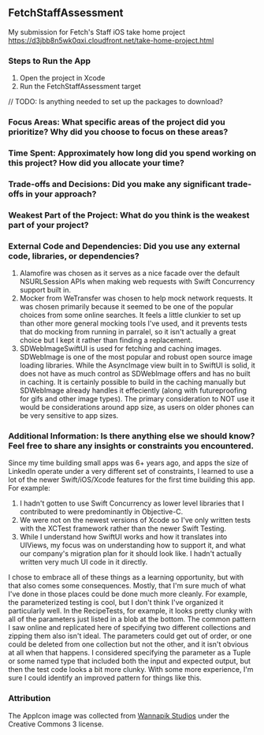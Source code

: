 ## FetchStaffAssessment

My submission for Fetch's Staff iOS take home project https://d3jbb8n5wk0qxi.cloudfront.net/take-home-project.html 

### Steps to Run the App

1. Open the project in Xcode
2. Run the FetchStaffAssessment target

// TODO: Is anything needed to set up the packages to download?

### Focus Areas: What specific areas of the project did you prioritize? Why did you choose to focus on these areas?

### Time Spent: Approximately how long did you spend working on this project? How did you allocate your time?

### Trade-offs and Decisions: Did you make any significant trade-offs in your approach?

### Weakest Part of the Project: What do you think is the weakest part of your project?

### External Code and Dependencies: Did you use any external code, libraries, or dependencies?

1. Alamofire was chosen as it serves as a nice facade over the default NSURLSession APIs when making web requests with Swift Concurrency support built in.
2. Mocker from WeTransfer was chosen to help mock network requests. It was chosen primarily because it seemed to be one of the popular choices from some online searches. It feels a little clunkier to set up than other more general mocking tools I've used, and it prevents tests that do mocking from running in parralel, so it isn't actually a great choice but I kept it rather than finding a replacement.
3. SDWebImageSwiftUI is used for fetching and caching images. SDWebImage is one of the most popular and robust open source image loading libraries. While the AsyncImage view built in to SwiftUI is solid, it does not have as much control as SDWebImage offers and has no built in caching. It is certainly possible to build in the caching manually but SDWebImage already handles it effeciently (along with futureproofing for gifs and other image types). The primary consideration to NOT use it would be considerations around app size, as users on older phones can be very sensitive to app sizes.

### Additional Information: Is there anything else we should know? Feel free to share any insights or constraints you encountered.

Since my time building small apps was 6+ years ago, and apps the size of LinkedIn operate under a very different set of constraints, I learned to use a lot of the newer Swift/iOS/Xcode features for the first time building this app. For example:

1. I hadn't gotten to use Swift Concurrency as lower level libraries that I contributed to were predominantly in Objective-C.
2. We were not on the newest versions of Xcode so I've only written tests with the XCTest framework rather than the newer Swift Testing.
3. While I understand how SwiftUI works and how it translates into UIViews, my focus was on understanding how to support it, and what our company's migration plan for it should look like. I hadn't actually written very much UI code in it directly.

I chose to embrace all of these things as a learning opportunity, but with that also comes some consequences. Mostly, that I'm sure much of what I've done in those places could be done much more cleanly. For example, the parameterized testing is cool, but I don't think I've organized it particularly well. In the RecipeTests, for example, it looks pretty clunky with all of the parameters just listed in a blob at the bottom. The common pattern I saw online and replicated here of specifying two different collections and zipping them also isn't ideal. The parameters could get out of order, or one could be deleted from one collection but not the other, and it isn't obvious at all when that happens. I considered specifying the parameter as a Tuple or some named type that included both the input and expected output, but then the test code looks a bit more clunky. With some more experience, I'm sure I could identify an improved pattern for things like this.

### Attribution

The AppIcon image was collected from [Wannapik Studios](https://www.wannapik.com/vectors/34341?search%5Bcategory_id%5D=2050&search%5Blicense_id%5D=2&search%5Bportrait%5D=1) under the Creative Commons 3 license. 
